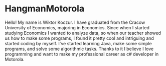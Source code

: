 # HangmanMotorola

Hello! My name is Wiktor Koczur. I have graduated from the Cracow University of Economics, majoring in Economics. 
Since when I started studying Economics I wanted to analyze data, so when our teacher showed us how to make some programs,
I found it pretty cool and intriguing and started coding by myself.
I've started learning Java, make some simple programs, and solve some algorithmic tasks.
Thanks to it I believe I love programming and want to make my professional career as c# developer in Motorola. 

